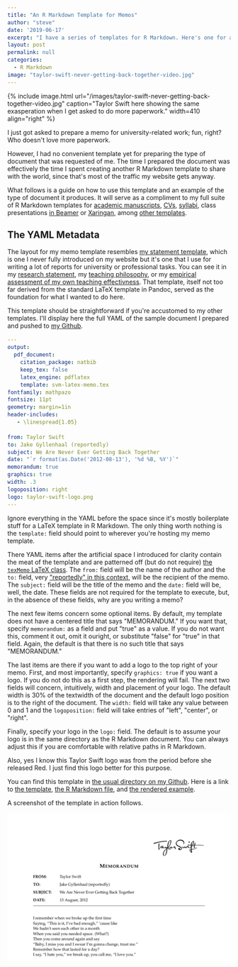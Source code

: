 ```yaml
---
title: "An R Markdown Template for Memos"
author: "steve"
date: '2019-06-17'
excerpt: "I have a series of templates for R Markdown. Here's one for a memo and a guide on how to use it."
layout: post
permalink: null
categories:
  - R Markdown
image: "taylor-swift-never-getting-back-together-video.jpg"
---
```




{% include image.html url="/images/taylor-swift-never-getting-back-together-video.jpg" caption="Taylor Swift here showing the same exasperation when I get asked to do more paperwork." width=410 align="right" %}

I just got asked to prepare a memo for university-related work; fun, right? Who doesn't love more paperwork.

However, I had no convenient template yet for preparing the type of document that was requested of me. The time I prepared the document was effectively the time I spent creating another R Markdown template to share with the world, since that's most of the traffic my website gets anyway.

What follows is a guide on how to use this template and an example of the type of document it produces. It will serve as a compliment to my full suite of R Markdown templates for [academic manuscripts](http://svmiller.com/blog/2016/02/svm-r-markdown-manuscript/), [CVs](http://svmiller.com/blog/2016/03/svm-r-markdown-cv/), [syllabi](http://svmiller.com/blog/2016/07/r-markdown-syllabus/), class presentations [in Beamer](http://svmiller.com/blog/2015/02/moving-from-beamer-to-r-markdown/) or [Xaringan](http://svmiller.com/blog/2018/02/r-markdown-xaringan-theme/), among [other templates](https://github.com/svmiller/svm-r-markdown-templates/).

## The YAML Metadata

The layout for my memo template resembles [my statement template](https://github.com/svmiller/svm-r-markdown-templates/blob/master/svm-latex-statement.tex), which is one I never fully introduced on my website but it's one that I use for writing a lot of reports for university or professional tasks. You can see it in my [research statement](http://svmiller.com/docs/svm-research-statement.pdf), my [teaching philosophy](http://svmiller.com/docs/svm-teaching-philosophy.pdf), or my [empirical assessment of my own teaching effectivness](http://svmiller.com/docs/svm-teaching-evals.pdf). That template, itself not too far derived from the standard LaTeX template in Pandoc, served as the foundation for what I wanted to do here.

This template should be straightforward if you're accustomed to my other templates. I'll display here the full YAML of the sample document I prepared and pushed to [my Github](https://github.com/svmiller).

```yaml
---
output: 
  pdf_document:
    citation_package: natbib
    keep_tex: false
    latex_engine: pdflatex
    template: svm-latex-memo.tex
fontfamily: mathpazo
fontsize: 11pt
geometry: margin=1in
header-includes:
   - \linespread{1.05}

from: Taylor Swift
to: Jake Gyllenhaal (reportedly)
subject: We Are Never Ever Getting Back Together
date: "`r format(as.Date('2012-08-13'), '%d %B, %Y')`"
memorandum: true
graphics: true
width: .3
logoposition: right
logo: taylor-swift-logo.png
---
```

Ignore everything in the YAML before the space since it's mostly boilerplate stuff for a LaTeX template in R Markdown. The only thing worth nothing is the `template:` field should point to wherever you're hosting my memo template.

There YAML items after the artificial space I introduced for clarity contain the meat of the template and are patterned off (but do not require) [the `texMemo` LaTeX class](https://www.sharelatex.com/templates/52fcde0834a287a85245b4a2). The `from:` field will be the name of the author and the `to:` field, very ["reportedly" in this context](https://www.huffpost.com/entry/taylor-swifts-we-are-never-ever-song-jake-gyllenhaal_n_1858318), will be the recipient of the memo. The `subject:` field will be the title of the memo and the `date:` field will be, well, the date. These fields are not required for the template to execute, but, in the absence of these fields, why are you writing a memo?

The next few items concern some optional items. By default, my template does not have a centered title that says "MEMORANDUM." If you want that, specify `memorandum:` as a field and put "true" as a value. If you do not want this, comment it out, omit it ouright, or substitute "false" for "true" in that field. Again, the default is that there is no such title that says "MEMORANDUM."

The last items are there if you want to add a logo to the top right of your memo. First, and most importantly, specify `graphics: true` if you want a logo. If you do not do this as a first step, the rendering will fail. The next two fields will concern, intuitively, width and placement of your logo. The default width is 30% of the textwidth of the document and the default logo position is to the right of the document. The `width:` field will take any value between 0 and 1 and the `logoposition:` field will take entries of "left", "center", or "right".

Finally, specify your logo in the `logo:` field. The default is to assume your logo is in the same directory as the R Markdown document. You can always adjust this if you are comfortable with relative paths in R Markdown.

Also, yes I know this Taylor Swift logo was from the period before she released Red. I just find this logo better for this purpose.

You can find this template in [the usual directory on my Github](https://github.com/svmiller/svm-r-markdown-templates). Here is a link to [the template](https://github.com/svmiller/svm-r-markdown-templates/blob/master/svm-latex-memo.tex), [the R Markdown file](https://github.com/svmiller/svm-r-markdown-templates/blob/master/svm-memo-example.Rmd), and [the rendered example](https://github.com/svmiller/svm-r-markdown-templates/blob/master/svm-memo-example.pdf).

A screenshot of the template in action follows.

![](/images/svm-memo-example-screenshot.png)
